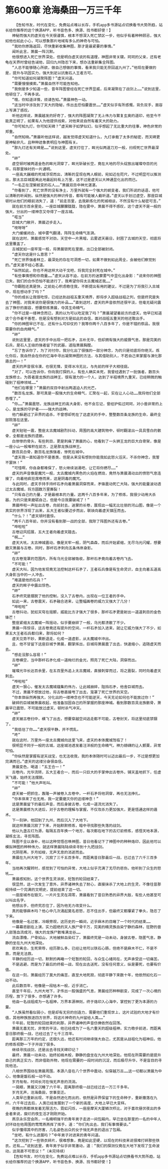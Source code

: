 # 第600章 沧海桑田一万三千年
        【告知书友，时代在变化，免费站点难以长存，手机app多书源站点切换看书大势所趋，站长给你推荐的这个换源APP，听书音色多、换源、找书都好使！】
       神秘而强大的虚天在今天很谨慎，根本不想深入死亡禁区一步，他似乎有着种种顾忌，强大如他也如此小心，可以想象那片地域有多么的神奇与可怕。
       “我劝你原路返回，尽快重新收集神图，那才是最紧要的事情。”
       闻听此言，萧晨一阵沉默。
       他很想进入死亡世界深处，但是明白虚天说的有道理，神图非常关键。珂珂的父亲，还有老龟在天界时曾经告诫他，回归九州隐忍下来，想办法重新集全阵图。
       “人总不能够随心所欲，做自己想做的事情，看来我只能无奈回返九州了。”他现在要做的是，提升与巩固实力，强大到足以抗衡石人王者方可。
       “你可知道如何凝聚阵图？”虚天问道。
       “需要慢慢摸索。”萧晨自然不可能告知他。
       “我倒是多少知道一些，昔年阵图曾经在死亡世界显威，后来凝聚在了战剑上……”说到这里，他顿住了，不再多说。
       “哦，你知道详情，烦请告知。”萧晨神色一动。
       “这当时中涉及到了天大的隐秘，传出去恐怕要震世……”虚天似乎有所感慨，背负双手，面容上写满了感叹。
       听他这样说，萧晨越发的好奇了，强大的阵图凝聚了无上伟力与繁复玄奥的道印，他至今不能真正明了，如果有人为他提供线索，对他来说自然有着天大的助力。
       “你可知九灯，你可知天碑？”虚天眸子如梦似幻，似乎想起了无比重大的往事，神色非常的郑重。
       “自然知晓。”萧晨听他这样说，越发觉得虚天知道什么，九灯承载了太多的秘密，而天碑更是神秘非凡，且种种迹象表明应与神图有关。
       “那九灯还有天碑是……”说到这里，虚天打住了，眸光似两道刀刃一般，扫视死亡世界最深处。
       “砰”
       虚空顿时被两道金色的眸光洞穿了，眸光斩破长空，竟在大地的尽头绽放出璀璨夺目的光华，将那里映衬的一片通明。
       一座高大巍峨的死城浮现而出，清晰的呈现在两人眼前，宛如近在咫尺，不过明显可以推测出，那太古巨城距离此地最起码有上万里，这不过是虚天以大神通显化出的而已。
       “一名正在涅槃蜕变的石人……”萧晨双目中神光湛湛。
       “你看到了，死亡世界的没有净土，万里外就有一个强大的蜕变者，我们所说的话语，他可以清晰的听闻到。纵然是强大的神识传音，都有可能被人截听道。”虚天以手划过虚空，那座巨城顿时从他们的眼前消失了，道：“前走百里，去我新炼化的死城相谈，不然没有什么秘密可言。”
       就在前方百余里处，一座巨城朦朦胧胧，隐在雾中，萧晨不得不感叹，这个虚天不是一般的强大，分出的一缕神念又夺得了一座古城。
       “哐当”
       巨城大门敞开，萧晨迈步走入。
       “吱呀呀”
       大门缓缓闭合，城中雾气翻涌，阵阵生命精气澎湃。
       就在这时，萧晨感觉不对劲，天空中一片黑暗，云雾遮天蔽日，封困了古城的天空，彻底将这里覆盖了。
       古城犹如一座牢笼一般，将萧晨锁死在里面，出口全部被封闭。
       “虚天你这是什么意思？”
       “死亡世界强者林立，最深处的存在可洞悉一切，如果不做到如此周全，会被他们察觉到的。”虚天漫不经心答道。
       “纵然如此，你也不用这样大动干戈吧，将我完全封死在城中。”
       “有些事情想和你商量……”虚天从容不迫，在前方的迷蒙雾气中显化出身影：“说来你的神图已失，我们的合作恐怕不能进行了，我希望你将太古魔城还我……”
       “你翻脸还真是快，之前处心积虑稳住我，不断提出有用的建议，不过是为了将我引入古城中，现在想动手了吗？”
       “你的成长让我很吃惊，已经达到战祖五重天境界，即将步入超级战祖之列，但是终究是失去了神图，对我来说你是很强力的补品……”直到这时，虚天的声音依然还很平淡，但毫无疑问露出了狰狞的面容，想要祭炼萧晨，夺其生命精气。
       “你不过是一缕神念而已，真的以为可以吃定我了吗？”萧晨凝望着前方的虚天，他早已知道这个合作者不善茬，但是没有想到对方是如此的自信，面对战祖五重天的他还敢出手。
       “你的神图早已不在，还有什么可仰仗的？我等你两千八百多年了，你是不错的祭品，我很需要你的血肉精气。”
       “砰”
       说到这里里，虚天的手中出现一把石矛，古朴无华，但却拥有强大的威慑气息，那是完美的石兵，是石人王级的强者留下的武器，遥指萧晨胸膛。
       “忘了告诉你了，为了对付你，我分化出了很强的一部分神念，为的只是彻底将你绝灭。炼化你后，我自然会在你的忆海中寻出凝聚神图的方法，与其借助别人，不若自己来掌握与演化那遁去的一！”
       虚天的声音很冷漠，也很无情，变得冰冷无比，与先前的样子大相径庭。
       “对了，可以告诉你，你向我打探的人，有些人确实未死，我曾经遇到了一批强者，数百头龙族修士。为首者是龙族的战神王，很有潜力的一个人，达到了半祖境界九重天，已经稍微的触碰到了祖神领域……”
       “他们在哪里？”萧晨的双目中射出两道迫人的光芒。
       “数百名龙族，那可真是一股强大的生命精气，汇聚在一起，实在让人心动……我将他们全部吞噬了。”
       “你……”萧晨震怒，龙族战神王的高大身影，他不会忘记，曾经护佑过珂珂，对小兽非常的上心，是龙族的守护者————强大的战神。
       他门躲避过了异界的追杀，不曾想却死在了这虚天的手中，整整数百条龙族的生命，最终全部陨落在这里。
       “砰”
       虚天轻轻一震，整座太古魔城剧烈抖动，周围的高大建筑物中，顿时翻滚出一具具雪白的骸骨，全都是龙族的遗骸。
       白惨惨的骨头，有些刺目，更是刺痛了萧晨的心，他看到了一头狮王龙的巨大白骨架，像是一座小山一般堆积在前方，正是那龙族战神王。
       数百具白骨，数百名龙族强者，惨死在城中。
       “虚天我一直知道你不是善类，但是从来没有想到你能我如此怒火滔天，不杀你神念，我誓不罢休！”
       “可惜啊，你自身都难保了，怒火继续汹涌吧，让它将你燃尽……”
       虚天的声音像是魔咒一般，太古魔城内黑色的火焰在燃烧，竟然与萧晨涌动出的愤怒气息连接了，向着他疯狂席卷而来，这是阴毒的魔咒。
       与此同时，虚天手持手持杆石矛向着萧晨洞穿而来，矛锋震动死亡大陆，强大的能量波动透过太古魔城，将方圆数万里撕裂！
       “只有自己的力量，才是最根本的力量。这两千八百多年来，为了修炼，我很少动用大杀器，为的只是来磨砺自己，但是今日我要破戒了！”
       萧晨哗啦一声扯出古卷，向前封去，迷蒙的长卷，展现出一幅无比壮丽的河山图，像是一个真实的世界浮现了出来，五大王者似要迈步而出，联袂向着虚天镇压而去。
       “什么？！”虚天顿时震惊。
       “两千八百年前，你并没有看到那一战的全部，我除了阵图外还有古卷。”
       “哗啦啦”
       古卷迎风招展，五大王者向着虚天踏去。
       “啊……”
       虚天大吼，太古神城震动，像是天牢一般，阴气森森，而后开始紧缩，无尽乌光闪耀，想要磨灭萧晨与古卷。同时，那杆石矛刺向五条伟岸身影。
       “砰”
       在古卷笼罩的范围内，所有乌光全部被吸收，那杆石矛竟向着古卷内飞去。
       “不可能！”
       虚天大叫，因为他发现竟无法控制这杆石矛了，王者石兵像是有生命灵识，自主向着五道高大身影当中的一人冲去。
       “难道是他的石兵？”
       虚天的眸子中露出惊色。
       “砰”
       石矛终究是摆脱了他的控制，没入了古卷内，出现在一位王者的手中。
       如此一来，古卷震天，石矛融合进来，让整幅画卷的威力又强大了几分！
       “哗啦啦”
       古卷抖动，犹如天穹在摇颤，威能比方才强大了很多，那杆石矛更是射出一道道刺目的金色锋芒！
       整座紧缩太古魔城一阵摇动，似乎要崩碎了一般，乌光都溃散了不少。
       萧晨一阵惊讶，这古卷竟还有提升的空间，一杆石矛加入进来，就让它威力强大了不少，如果五大王者石兵都归来，那将如何？
       虚天见势不妙，果断退走，化成一道虚影，从太魔城中冲出。
       且，他不甘留下这座巨城予萧晨，翻掌挥出，巨城将萧晨震了出去，快速缩小，追随虚天而去。
       “想走没那么容易！”
       古卷横空，当中那杆石矛化成一道绚烂的金光，照亮了死亡大陆，洞穿而出。
       “砰”
       璀璨光华长达百余里，在五百里外追上太古魔城，直接刺穿而过，将之震裂，同时向着虚天刺去。
       “哗啦啦”
       虚天一狠心，催发太古魔城蕴集的伟力，让此城崩碎，阻挡石矛，他舍巨城而去。
       不过，萧晨不想放过他，将古卷直接甩了出去，笼罩了死亡世界的天空。
       “你本体纵然再强大，分化出的一缕神念也不可能逆天，今天无论如何也不能放过你！”
       破碎的巨城被萧晨收起，他准备加固自己的所掌握的那座神城。看到那数百具龙族骸骨，萧晨早已震怒，不可能放过虚天，顿时杀气冲天。
       “砰”
       虚天被古卷扫中，横飞了出去，想要穿越空间逃走都不可能，古卷封天，将这里彻底禁锢了。
       “我低估了你……”虚天很平静，并不慌乱。
       “咚”
       就在这时，万里外一座太古魔城向这里飞来，虚天的本体魔城驾临了！
       很明显不同于一般的古城，这座城池透发着汪洋般的生命精气，神力磅礴的让人颤栗，异常可怕。
       “你纵然是掌握有逆天战宝，也无法收我，我的本体随时可以迈出最后一步，不过是想更加完满而已。”虚天的这缕分身很自信。
       萧晨变色，喝道：“五王合一！”
       古卷内，光华流转，五大王者合一，而后一只巨大的手掌伸出古卷外，铺天盖地抓下，任虚天飞遁，始终无法摆脱。
       “不可能！”他大声吼叫。
       “砰”
       虚天被一把抓住，轰隆一声被卷入古卷中，一杆石矛将他洞穿，再也无法挣扎。
       “你本体来了也无用，我一定要磨灭你的这缕神念！”
       这是萧晨留下的最后声音，而后身披古卷，化成一道流光消失了。
       这是萧晨修为大进后，对于古卷的理解与掌握，不仅攻杀力更加强大，更是悟通这样的遁术。
       下一刻钟，他回到了九州，而后沉入了大地下。
       就这样萧晨沉寂了下来，开始默默修炼，暗中寻找那些失落的战剑。
       他以九盏古灯为源，每隔五百年换一个地方，每次都在地下的古灯前修炼，感悟天地本源，凝练玄法，寻觅阵图。
       阵图不全以身补，他以这种觉悟召唤神图，昔日他看记下了神图中的种种烙印，因此他可以模拟神图的种种伟力，就这样萧晨陆陆续续寻到十九把战剑。
       光阴荏苒，岁月如梭，无声无息的消逝而去。
       萧晨在九州大地下，沉寂了三千五百多年，而距离昔日那最后一战，已过去了六千三百多年。
       当他再次醒转时，感觉到了可怕的异常，大地上似乎充满了无尽的悲伤，他听到了众生的怒吼……
       萧晨感知到，这个世界生灵涂炭，短暂的轮回结束了。
       很显然，这一次发生了意外，异界诸神失去了耐心，直接抹杀了大地上的生灵，不像往昔那般持续一个完满的文明史，提前结束了这一切。
       一座座城市在毁灭，一片片生灵在凋零，萧晨看到了昔日熟悉的异界大敌，有些人他甚至可以叫出名字。
       他想出手，但终究忍住了，因为他无力改变什么。
       真的能够麻木吗？他心中几次涌起莫名悲怒，忍不住出手，但最终又都攥紧了拳头，隐忍了下来。
       他像是一名过客，冷眼旁观，这历史的一瞬间，近乎麻木的目睹了一个时代的结束……
       一幕幕悲剧在上演，实力超绝的天人族尸骨千万，完美的精灵族血染宁静的森林，狂野的兽人部落血流成河，强大的龙族尸骸堆满龙谷……
       流血漂橹，尸骨如山，大地被鲜血染红了，萧晨终究是一动未动，身披古卷，隐匿气息，静静的坐在九州大地深处。
       悲欢离合，生死荣辱，经历那么多，已经让他可以铁石心肠，但绝不是麻木不仁，不是不救，而是无法救。
       平静的经历这一切，默默的再睹一个短暂的轮回，与众生心绪同在，无声承受这一切痛苦。
       不是逃避，而是为了最后的终极一战，现在出去送死，没有任何意义，纵是要死，也要有价值。
       在这一刻，萧晨经历了莫大的痛苦，直至大地死寂，彻底平静下来数十年，他依然如化石一动不动。
       此后数百年，他像是一段枯木一般，近乎消亡。
       直至千年后，九州大地下，才传出一股强盛的气息，萧晨经历种种剧变，完成了一次心境的历程，放下了很多，亦想通了许多。
       他由一名战祖成为一名祖神，万界本源神则，终于烙印入心海中，掌控到了更为本源的力量。
       “人族虽然看似弱小，但是却有无穷的创造力，需要他们重现世上，这片试验的大地才有价值，其他种族放逐四方世界，将这片神奇的九州留给人类……”
       千年前，短暂的轮回结束的刹那，异界诸神的声音仿佛依然在回荡。
       萧晨无喜无忧，非常的平淡，他已经成为了一名六重天的超级祖神，实力稳步前进，而距离昔日那终极一战，已经过去了七千三百年。
       距离那三万年的约定，还很久远，他还有时间继续强大自己，尤其是从战祖化为祖神后，他的修炼视野一下子开阔了很多。
       继续寻找战剑，还是出去寻找天碑印记？
       最终，萧晨一动未动，始终如槁木般，静静的盘坐在九州大地深处。他现在所需要的是提升自己的真正实力，而非借助外物，他现在需要的一段时间的沉淀，而后极尽升华，不是盲目的寻找他法。
       八相世界围绕在萧晨周围，本源八音在八个世界中震动，似穿越万古……这一切都以萧晨为中心，他像是磐石般一动不动。
       岁月匆匆，时间长河在悄无声息的流淌。
       一晃眼，萧晨又沉睡了六千年，距离那终极一战已经过去一万三千多年。
       岁月无声，沧海桑田，世事变迁。
       人类早已重新出现，不是自然进化而出的，依然是异界保留下的生命种子，重新撒落在九州，六千年过去后，人类已经发展到了一个新的高度，大地上早已大变样。
       夜晚的燕都焕发着无限活力，霓虹闪烁，一座座摩天大厦鳞次栉比，对于喜欢昼伏夜出的多金者来说，糜烂的夜生活才刚刚开始。
       燕京永乐宫会所，一名精明强干的青年男子走进一间包厢内，早已坐在那里的一名的中年人对环绕在他周围的莺莺燕燕挥了挥手，道：“你们先出去，我们有事情要谈。”
       似乎懂得其中的厉害，几名姿色出众的女子悄无声息的退出了包厢。
       “坐吧，有什么进展吗？”中年男子对进来的青年问道。
       “这次挖到了一些铁衣碎片，很难想象，竟是如此坚硬，以现在的科技来说很难打碎那些铁衣。还有……”说到这里，青年男子似乎非常激动，道：“我们的探测仪竟在大地下发现了生命波动，这简直不可思议！”（未完待续）
       【告知书友，时代在变化，免费站点难以长存，手机app多书源站点切换看书大势所趋，站长给你推荐的这个换源APP，听书音色多、换源、找书都好使！】